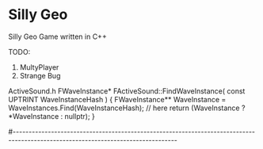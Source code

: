 # Silly Geo

Silly Geo Game written in C++

TODO:

1) MultyPlayer
2) Strange Bug 

ActiveSound.h
FWaveInstance* FActiveSound::FindWaveInstance( const UPTRINT WaveInstanceHash )
{
	FWaveInstance** WaveInstance = WaveInstances.Find(WaveInstanceHash); // here
	return (WaveInstance ? *WaveInstance : nullptr);
}

#---------------------------------------------------------------------------------------------------------------------------------
